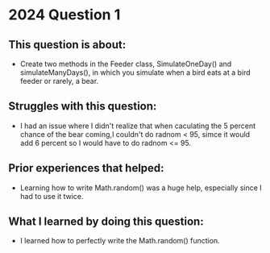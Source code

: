 # 2024 Question 1

## This question is about:
- Create two methods in the Feeder class, SimulateOneDay() and simulateManyDays(), in which you simulate when a bird eats at a bird feeder or rarely, a bear.

## Struggles with this question:
- I had an issue where I didn't realize that when caculating the 5 percent chance of the bear coming,I couldn't do radnom < 95, simce it would add 6 percent so I would have to do radnom <= 95.
  
## Prior experiences that helped:
- Learning how to write Math.random() was a huge help, especially since I had to use it twice.

## What I learned by doing this question:
- I learned how to perfectly write the Math.random() function.
